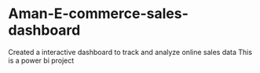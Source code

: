 # Aman-E-commerce-sales-dashboard
Created a interactive dashboard to track and analyze online sales data
This is a power bi project
<a href="https://github.com/Aman1-S/Aman-E-commerce-sales-dashboard/blob/main/Orders%20(1).csv">
